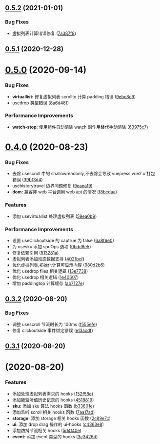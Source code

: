 ## [0.5.2](https://github.com/xus-code/vue-reuse/compare/v0.5.1...v0.5.2) (2021-01-01)

### Bug Fixes

- 虚拟列表计算错误修复 ([7a387f8](https://github.com/xus-code/vue-reuse/commit/7a387f8693c5fc13d2ff71e7b68fafbb2403fd79))

## [0.5.1](https://github.com/xus-code/vue-reuse/compare/v0.5.0...v0.5.1) (2020-12-28)

# [0.5.0](https://github.com/xus-code/vue-reuse/compare/v0.4.0...v0.5.0) (2020-09-14)

### Bug Fixes

- **virtuallist:** 修复虚拟列表 scrollto 计算 padding 错误 ([9ebc8c9](https://github.com/xus-code/vue-reuse/commit/9ebc8c9b014805258d59cd2775d1c4118de5737c))
- usedrop 类型错误 ([8a6d48f](https://github.com/xus-code/vue-reuse/commit/8a6d48f5224caf41aa521f0e3b6988588a706204))

### Performance Improvements

- **watch-stop:** 使用组件自动清除 watch 副作用替代手动清除 ([63975c7](https://github.com/xus-code/vue-reuse/commit/63975c75886db4794f3e258333ec204408c0d0ee))

# [0.4.0](https://github.com/xus-code/vue-reuse/compare/v0.3.2...v0.4.0) (2020-08-23)

### Bug Fixes

- 去除 usescroll 中的 shallowreadonly,不去除会导致 vuepress vue2.x 打包错误 ([39bf3d4](https://github.com/xus-code/vue-reuse/commit/39bf3d404b092495e3c3aeb1949e362db687b9fd))
- usehistorytravel 边界问题修复 ([9eaea19](https://github.com/xus-code/vue-reuse/commit/9eaea19aa0cd55a8ef485c836cff4c3a6891c2e8))
- **dom:** 兼容非 web 平台调用 web api 的情况 ([f8bcdaa](https://github.com/xus-code/vue-reuse/commit/f8bcdaa482fb539f278ce63c3d740e1329d50eba))

### Features

- 添加 usevirtuallist 处理虚拟列表 ([59ea0b9](https://github.com/xus-code/vue-reuse/commit/59ea0b9e91756fba474bc2bf38043be675af1938))

### Performance Improvements

- 设置 useClickoutside 的 captrue 为 false ([6a8f6e0](https://github.com/xus-code/vue-reuse/commit/6a8f6e0b463c0300de4267559b4b3997e81df32c))
- 为 usesku 添加 spuOps 选项 ([0bdd8e5](https://github.com/xus-code/vue-reuse/commit/0bdd8e54778c118dd0804de8bc0478ac50c46337))
- 修复依赖引用 ([513281a](https://github.com/xus-code/vue-reuse/commit/513281a0d18c651bbd6af56fe710f8dff49c789e))
- 虚拟列表添加动态数据支持 ([4021bcf](https://github.com/xus-code/vue-reuse/commit/4021bcfdfc254462411fe49d29ea13d50c9261f0))
- 优化虚拟列表,初始化计算可显示内容 ([980d2b6](https://github.com/xus-code/vue-reuse/commit/980d2b6784ece1f0bfa80e21e2cc9bba93ef21bc))
- 优化 usedrop files 相关逻辑 ([13e7738](https://github.com/xus-code/vue-reuse/commit/13e77389bef05667948b386c1adec4dedf113f88))
- 优化 usedrop 相关逻辑 ([1e40607](https://github.com/xus-code/vue-reuse/commit/1e40607f459002b8b7f8d4917f72233a6b4eedeb))
- 增加 paddingtop 计算缓存 ([ab7127e](https://github.com/xus-code/vue-reuse/commit/ab7127ee742b1c6873928c3eea38e6061c105cfa))

## [0.3.2](https://github.com/xus-code/vue-reuse/compare/v0.3.1...v0.3.2) (2020-08-20)

### Bug Fixes

- 调整 usescroll 节流时长为 100ms ([f555efe](https://github.com/xus-code/vue-reuse/commit/f555efe120534066b1509b707ff4b5be25c16078))
- 修复 clickoutside 事件绑定错误 ([e13acdf](https://github.com/xus-code/vue-reuse/commit/e13acdfa7d0e2d112b34ea916770e60308c3c7f7))

## [0.3.1](https://github.com/xus-code/vue-reuse/compare/v0.3.0...v0.3.1) (2020-08-20)

# (2020-08-20)

### Features

- 添加处理虚拟列表需求的 hooks ([152f58e](https://github.com/xus-code/vue-reuse/commit/152f58ea51fd1a0fa4b5ac35812fd55af5e50b6e))
- 添加能监听值历史记录的 hooks ([4518819](https://github.com/xus-code/vue-reuse/commit/45188192412dc34bd06e7b5941ec2f319d6d5d65))
- **sku:** 添加 sku 算法 hooks 函数 ([b33801e](https://github.com/xus-code/vue-reuse/commit/b33801ebb844120b79a1f8e380f4e84b97db7d60))
- 添加监听 scroll 相关 hooks 函数 ([7aa17ad](https://github.com/xus-code/vue-reuse/commit/7aa17addc0af9b9fdf454dea898e104494b6c03b))
- **storage:** 添加 storage 相关 hooks 函数 ([2c89e7c](https://github.com/xus-code/vue-reuse/commit/2c89e7c80f82f9d86843a3e56423966046be5cda))
- **ui:** 添加 drop drag 操作的 ui-hooks ([c4363e8](https://github.com/xus-code/vue-reuse/commit/c4363e890959148b5ad0481addc85db5bf20f93a))
- 添加防抖节流相关 hooks ([5d4f40e](https://github.com/xus-code/vue-reuse/commit/5d4f40ed8cc82311dbaecfc918772b9825c1b38e))
- **event:** 添加 event 类型的 hooks ([3c3426d](https://github.com/xus-code/vue-reuse/commit/3c3426d2a41ecab61b6cc7bfee2a96d23b299933))
